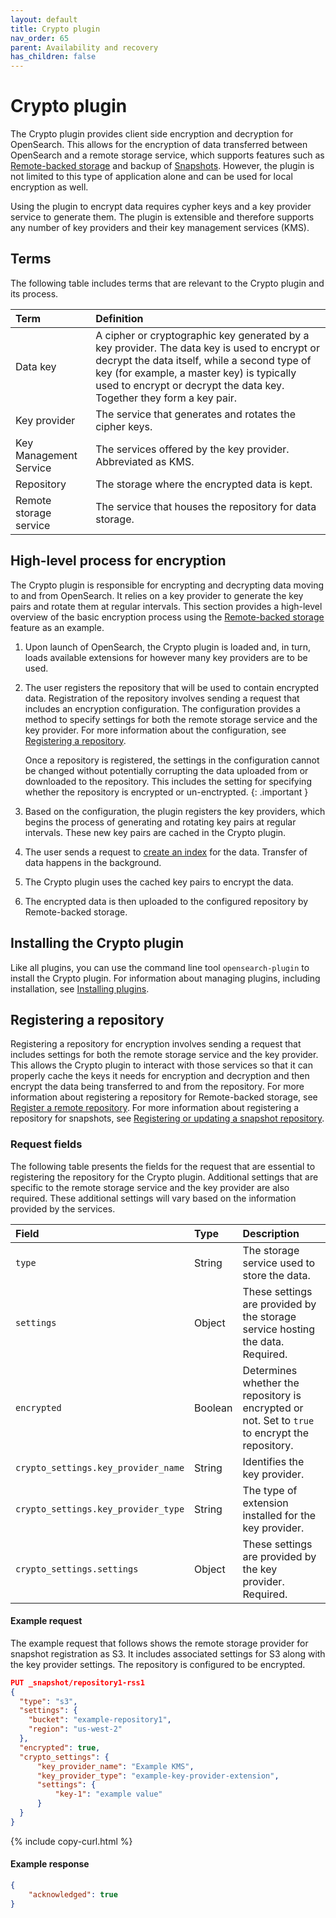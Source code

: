 ```yaml
---
layout: default
title: Crypto plugin
nav_order: 65
parent: Availability and recovery
has_children: false
---
```



# Crypto plugin

The Crypto plugin provides client side encryption and decryption for OpenSearch. This allows for the encryption of data transferred between OpenSearch and a remote storage service, which supports features such as [Remote-backed storage]({{site.url}}{{site.baseurl}}/tuning-your-cluster/availability-and-recovery/remote-store/index/) and backup of [Snapshots]({{site.url}}{{site.baseurl}}/tuning-your-cluster/availability-and-recovery/snapshots/index/). However, the plugin is not limited to this type of application alone and can be used for local encryption as well.

Using the plugin to encrypt data requires cypher keys and a key provider service to generate them. The plugin is extensible and therefore supports any number of key providers and their key management services (KMS).


## Terms

The following table includes terms that are relevant to the Crypto plugin and its process.

| Term | Definition |
| :--- | :--- |
| Data key | A cipher or cryptographic key generated by a key provider. The data key is used to encrypt or decrypt the data itself, while a second type of key (for example, a master key) is typically used to encrypt or decrypt the data key. Together they form a key pair. |
| Key provider | The service that generates and rotates the cipher keys. |
| Key Management Service | The services offered by the key provider. Abbreviated as KMS. |
| Repository | The storage where the encrypted data is kept. |
| Remote storage service | The service that houses the repository for data storage. |


## High-level process for encryption

The Crypto plugin is responsible for encrypting and decrypting data moving to and from OpenSearch. It relies on a key provider to generate the key pairs and rotate them at regular intervals. This section provides a high-level overview of the basic encryption process using the [Remote-backed storage]({{site.url}}{{site.baseurl}}/tuning-your-cluster/availability-and-recovery/remote-store/index/) feature as an example.

1. Upon launch of OpenSearch, the Crypto plugin is loaded and, in turn, loads available extensions for however many key providers are to be used.
1. The user registers the repository that will be used to contain encrypted data. Registration of the repository involves sending a request that includes an encryption configuration. The configuration provides a method to specify settings for both the remote storage service and the key provider. For more information about the configuration, see [Registering a repository](#registering-a-repository).
   
   Once a repository is registered, the settings in the configuration cannot be changed without potentially corrupting the data uploaded from or downloaded to the repository. This includes the setting for specifying whether the repository is encrypted or un-enctrypted. 
   {: .important }
   
1. Based on the configuration, the plugin registers the key providers, which begins the process of generating and rotating key pairs at regular intervals. These new key pairs are cached in the Crypto plugin.
1. The user sends a request to [create an index]({{site.url}}{{site.baseurl}}/api-reference/index-apis/create-index/) for the data. Transfer of data happens in the background.
1. The Crypto plugin uses the cached key pairs to encrypt the data.
1. The encrypted data is then uploaded to the configured repository by Remote-backed storage.


## Installing the Crypto plugin

Like all plugins, you can use the command line tool `opensearch-plugin` to install the Crypto plugin. For information about managing plugins, including installation, see [Installing plugins]({{site.url}}{{site.baseurl}}/install-and-configure/plugins/).


## Registering a repository

Registering a repository for encryption involves sending a request that includes settings for both the remote storage service and the key provider. This allows the Crypto plugin to interact with those services so that it can properly cache the keys it needs for encryption and decryption and then encrypt the data being transferred to and from the repository. For more information about registering a repository for Remote-backed storage, see [Register a remote repository](/tuning-your-cluster/availability-and-recovery/remote-store/index/#register-a-remote-repository). For more information about registering a repository for snapshots, see [Registering or updating a snapshot repository](/api-reference/snapshots/create-repository/).

### Request fields

The following table presents the fields for the request that are essential to registering the repository for the Crypto plugin. Additional settings that are specific to the remote storage service and the key provider are also required. These additional settings will vary based on the information provided by the services.

| Field | Type | Description |
| :--- | :--- |:--- |
| `type` | String | The storage service used to store the data. |
| `settings` | Object | These settings are provided by the storage service hosting the data. Required. |
| `encrypted` | Boolean | Determines whether the repository is encrypted or not. Set to `true` to encrypt the repository. |
| `crypto_settings.key_provider_name` | String | Identifies the key provider. |
| `crypto_settings.key_provider_type` | String | The type of extension installed for the key provider. |
| `crypto_settings.settings` | Object | These settings are provided by the key provider. Required. |



#### Example request

The example request that follows shows the remote storage provider for snapshot registration as S3. It includes associated settings for S3 along with the key provider settings. The repository is configured to be encrypted.

```json
PUT _snapshot/repository1-rss1
{
  "type": "s3",
  "settings": {
    "bucket": "example-repository1",
    "region": "us-west-2"
  },    
  "encrypted": true,
  "crypto_settings": {
      "key_provider_name": "Example KMS",
      "key_provider_type": "example-key-provider-extension",
      "settings": {
          "key-1": "example value"
      }
  }
}
```
{% include copy-curl.html %}

#### Example response

```json
{
    "acknowledged": true
}
```

